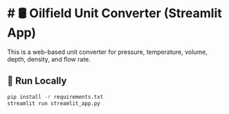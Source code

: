 # # 🛢️ Oilfield Unit Converter (Streamlit App)

This is a web-based unit converter for pressure, temperature, volume, depth, density, and flow rate.

## 🚀 Run Locally

```bash
pip install -r requirements.txt
streamlit run streamlit_app.py
